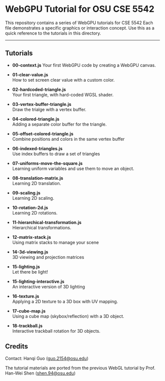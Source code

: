 # WebGPU Tutorial for OSU CSE 5542

This repository contains a series of WebGPU tutorials for CSE 5542 Each file demonstrates a specific graphics or interaction concept. Use this as a quick reference to the tutorials in this directory.

---

## Tutorials

- **00-context.js**
  Your first WebGPU code by creating a WebGPU canvas.

- **01-clear-value.js**  
  How to set screen clear value with a custom color.

- **02-hardcoded-triangle.js**  
  Your first triangle, with hard-coded WGSL shader.

- **03-vertex-buffer-triangle.js**  
  Draw the trialge with a vertex buffer.

- **04-colored-triangle.js**  
  Adding a separate color buffer for the triangle.

- **05-offset-colored-triangle.js**  
  Combine positions and colors in the same vertex buffer

- **06-indexed-triangles.js**  
  Use index buffers to draw a set of triangles

- **07-uniforms-move-the-square.js**  
  Learning uniform variables and use them to move an object.

- **08-translation-matrix.js**  
  Learning 2D translation.

- **09-scaling.js**  
  Learning 2D scaling.

- **10-rotation-2d.js**  
  Learning 2D rotations.

- **11-hierarchical-transformation.js**  
  Hierarchical transformations.

- **12-matrix-stack.js**  
  Using matrix stacks to manage your scene

- **14-3d-viewing.js**  
  3D viewing and projection matrices

- **15-lighting.js**  
  Let there be light!

- **15-lighting-interactive.js**  
  An interactive version of 3D lighting

- **16-texture.js**  
  Applying a 2D texture to a 3D box with UV mapping.

- **17-cube-map.js**  
  Using a cube map (skybox/reflection) with a 3D object.

- **18-trackball.js**  
  Interactive trackball rotation for 3D objects.


## Credits

Contact: Hanqi Guo (guo.2154@osu.edu)

The tutorial materials are ported from the previous WebGL tutorial by Prof. Han-Wei Shen (shen.94@osu.edu)
